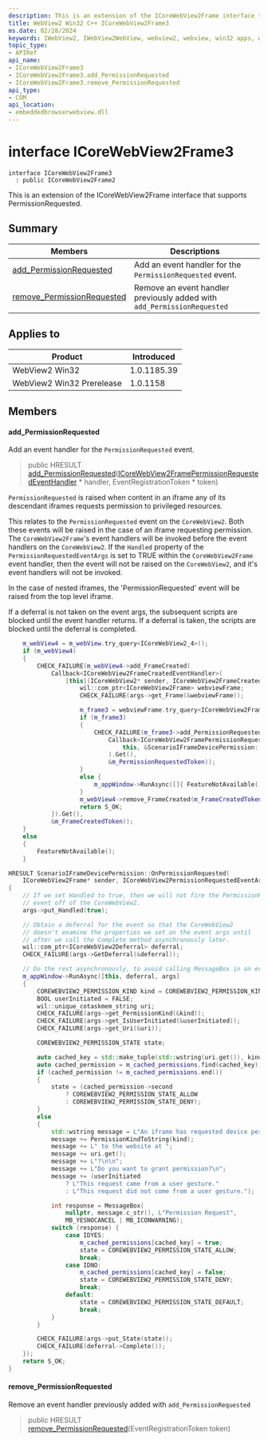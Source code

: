 ```yaml
---
description: This is an extension of the ICoreWebView2Frame interface that supports PermissionRequested.
title: WebView2 Win32 C++ ICoreWebView2Frame3
ms.date: 02/28/2024
keywords: IWebView2, IWebView2WebView, webview2, webview, win32 apps, win32, edge, ICoreWebView2, ICoreWebView2Controller, browser control, edge html, ICoreWebView2Frame3
topic_type: 
- APIRef
api_name:
- ICoreWebView2Frame3
- ICoreWebView2Frame3.add_PermissionRequested
- ICoreWebView2Frame3.remove_PermissionRequested
api_type:
- COM
api_location:
- embeddedbrowserwebview.dll
---
```


# interface ICoreWebView2Frame3

```
interface ICoreWebView2Frame3
  : public ICoreWebView2Frame2
```

This is an extension of the ICoreWebView2Frame interface that supports PermissionRequested.

## Summary

 Members                        | Descriptions
--------------------------------|---------------------------------------------
[add_PermissionRequested](#add_permissionrequested) | Add an event handler for the `PermissionRequested` event.
[remove_PermissionRequested](#remove_permissionrequested) | Remove an event handler previously added with `add_PermissionRequested`

## Applies to

Product                         | Introduced
--------------------------------|---------------------------------------------
WebView2 Win32            |    1.0.1185.39
WebView2 Win32 Prerelease |    1.0.1158

## Members

#### add_PermissionRequested

Add an event handler for the `PermissionRequested` event.

> public HRESULT [add_PermissionRequested](#add_permissionrequested)([ICoreWebView2FramePermissionRequestedEventHandler](icorewebview2framepermissionrequestedeventhandler.md) * handler, EventRegistrationToken * token)

`PermissionRequested` is raised when content in an iframe any of its descendant iframes requests permission to privileged resources.

This relates to the `PermissionRequested` event on the `CoreWebView2`. Both these events will be raised in the case of an iframe requesting permission. The `CoreWebView2Frame`'s event handlers will be invoked before the event handlers on the `CoreWebView2`. If the `Handled` property of the `PermissionRequestedEventArgs` is set to TRUE within the `CoreWebView2Frame` event handler, then the event will not be raised on the `CoreWebView2`, and it's event handlers will not be invoked.

In the case of nested iframes, the 'PermissionRequested' event will be raised from the top level iframe.

If a deferral is not taken on the event args, the subsequent scripts are blocked until the event handler returns. If a deferral is taken, the scripts are blocked until the deferral is completed.

```cpp
    m_webView4 = m_webView.try_query<ICoreWebView2_4>();
    if (m_webView4)
    {
        CHECK_FAILURE(m_webView4->add_FrameCreated(
            Callback<ICoreWebView2FrameCreatedEventHandler>(
                [this](ICoreWebView2* sender, ICoreWebView2FrameCreatedEventArgs* args) -> HRESULT {
                    wil::com_ptr<ICoreWebView2Frame> webviewFrame;
                    CHECK_FAILURE(args->get_Frame(&webviewFrame));

                    m_frame3 = webviewFrame.try_query<ICoreWebView2Frame3>();
                    if (m_frame3)
                    {
                        CHECK_FAILURE(m_frame3->add_PermissionRequested(
                            Callback<ICoreWebView2FramePermissionRequestedEventHandler>(
                                this, &ScenarioIFrameDevicePermission::OnPermissionRequested
                            ).Get(),
                            &m_PermissionRequestedToken));
                    }
                    else {
                        m_appWindow->RunAsync([]{ FeatureNotAvailable(); });
                    }
                    m_webView4->remove_FrameCreated(m_FrameCreatedToken);
                    return S_OK;
            }).Get(),
            &m_FrameCreatedToken));
    }
    else
    {
        FeatureNotAvailable();
    }
```

```cpp
HRESULT ScenarioIFrameDevicePermission::OnPermissionRequested(
    ICoreWebView2Frame* sender, ICoreWebView2PermissionRequestedEventArgs2* args)
{
    // If we set Handled to true, then we will not fire the PermissionRequested
    // event off of the CoreWebView2.
    args->put_Handled(true);

    // Obtain a deferral for the event so that the CoreWebView2
    // doesn't examine the properties we set on the event args until
    // after we call the Complete method asynchronously later.
    wil::com_ptr<ICoreWebView2Deferral> deferral;
    CHECK_FAILURE(args->GetDeferral(&deferral));

    // Do the rest asynchronously, to avoid calling MessageBox in an event handler.
    m_appWindow->RunAsync([this, deferral, args]
    {
        COREWEBVIEW2_PERMISSION_KIND kind = COREWEBVIEW2_PERMISSION_KIND_UNKNOWN_PERMISSION;
        BOOL userInitiated = FALSE;
        wil::unique_cotaskmem_string uri;
        CHECK_FAILURE(args->get_PermissionKind(&kind));
        CHECK_FAILURE(args->get_IsUserInitiated(&userInitiated));
        CHECK_FAILURE(args->get_Uri(&uri));

        COREWEBVIEW2_PERMISSION_STATE state;

        auto cached_key = std::make_tuple(std::wstring(uri.get()), kind, userInitiated);
        auto cached_permission = m_cached_permissions.find(cached_key);
        if (cached_permission != m_cached_permissions.end())
        {
            state = (cached_permission->second
                ? COREWEBVIEW2_PERMISSION_STATE_ALLOW
                : COREWEBVIEW2_PERMISSION_STATE_DENY);
        }
        else
        {
            std::wstring message = L"An iframe has requested device permission for ";
            message += PermissionKindToString(kind);
            message += L" to the website at ";
            message += uri.get();
            message += L"?\n\n";
            message += L"Do you want to grant permission?\n";
            message += (userInitiated
                ? L"This request came from a user gesture."
                : L"This request did not come from a user gesture.");

            int response = MessageBox(
                nullptr, message.c_str(), L"Permission Request",
                MB_YESNOCANCEL | MB_ICONWARNING);
            switch (response) {
                case IDYES:
                    m_cached_permissions[cached_key] = true;
                    state = COREWEBVIEW2_PERMISSION_STATE_ALLOW;
                    break;
                case IDNO:
                    m_cached_permissions[cached_key] = false;
                    state = COREWEBVIEW2_PERMISSION_STATE_DENY;
                    break;
                default:
                    state = COREWEBVIEW2_PERMISSION_STATE_DEFAULT;
                    break;
            }
        }

        CHECK_FAILURE(args->put_State(state));
        CHECK_FAILURE(deferral->Complete());
    });
    return S_OK;
}
```

#### remove_PermissionRequested

Remove an event handler previously added with `add_PermissionRequested`

> public HRESULT [remove_PermissionRequested](#remove_permissionrequested)(EventRegistrationToken token)

